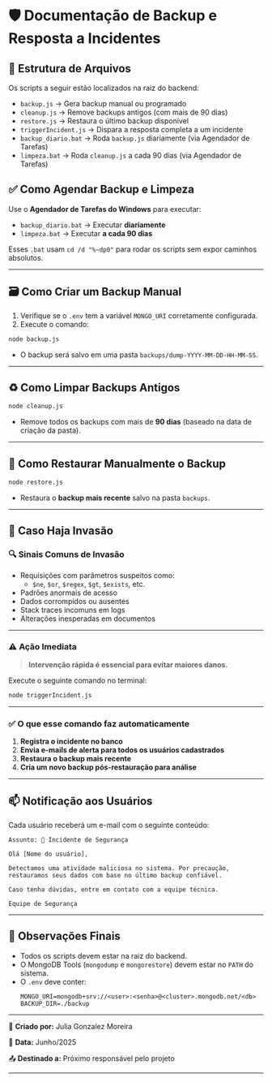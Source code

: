 
# 🛡️ Documentação de Backup e Resposta a Incidentes

## 📁 Estrutura de Arquivos

Os scripts a seguir estão localizados na raiz do backend:

- `backup.js` → Gera backup manual ou programado
- `cleanup.js` → Remove backups antigos (com mais de 90 dias)
- `restore.js` → Restaura o último backup disponível
- `triggerIncident.js` → Dispara a resposta completa a um incidente
- `backup_diario.bat` → Roda `backup.js` diariamente (via Agendador de Tarefas)
- `limpeza.bat` → Roda `cleanup.js` a cada 90 dias (via Agendador de Tarefas)

## ✅ Como Agendar Backup e Limpeza

Use o **Agendador de Tarefas do Windows** para executar:

- `backup_diario.bat` → Executar **diariamente**
- `limpeza.bat` → Executar **a cada 90 dias**

Esses `.bat` usam `cd /d "%~dp0"` para rodar os scripts sem expor caminhos absolutos.

---

## 🗃️ Como Criar um Backup Manual

1. Verifique se o `.env` tem a variável `MONGO_URI` corretamente configurada.
2. Execute o comando:

```bash
node backup.js
```

- O backup será salvo em uma pasta `backups/dump-YYYY-MM-DD-HH-MM-SS`.

---

## ♻️ Como Limpar Backups Antigos

```bash
node cleanup.js
```

- Remove todos os backups com mais de **90 dias** (baseado na data de criação da pasta).

---

## 🧯 Como Restaurar Manualmente o Backup

```bash
node restore.js
```

- Restaura o **backup mais recente** salvo na pasta `backups`.

---

## 🚨 Caso Haja Invasão

### 🔍 Sinais Comuns de Invasão

- Requisições com parâmetros suspeitos como:
  - `$ne`, `$or`, `$regex`, `$gt`, `$exists`, etc.
- Padrões anormais de acesso
- Dados corrompidos ou ausentes
- Stack traces incomuns em logs
- Alterações inesperadas em documentos

---

### ⚠️ Ação Imediata

> **Intervenção rápida é essencial para evitar maiores danos.**

Execute o seguinte comando no terminal:

```bash
node triggerIncident.js
```

---

### ✅ O que esse comando faz automaticamente

1. **Registra o incidente no banco**
2. **Envia e-mails de alerta para todos os usuários cadastrados**
3. **Restaura o backup mais recente**
4. **Cria um novo backup pós-restauração para análise**
---

## 📫 Notificação aos Usuários

Cada usuário receberá um e-mail com o seguinte conteúdo:

```
Assunto: 🚨 Incidente de Segurança

Olá [Nome do usuário],

Detectamos uma atividade maliciosa no sistema. Por precaução, restauramos seus dados com base no último backup confiável.

Caso tenha dúvidas, entre em contato com a equipe técnica.

Equipe de Segurança
```

---

## 📌 Observações Finais

- Todos os scripts devem estar na raiz do backend.
- O MongoDB Tools (`mongodump` e `mongorestore`) devem estar no `PATH` do sistema.
- O `.env` deve conter:
  ```
  MONGO_URI=mongodb+srv://<user>:<senha>@<cluster>.mongodb.net/<db>
  BACKUP_DIR=./backup
  ```

---

📝 **Criado por:** Julia Gonzalez Moreira 

📅 **Data:** Junho/2025  

📤 **Destinado a:** Próximo responsável pelo projeto

---
